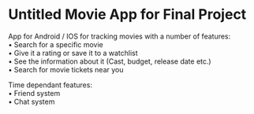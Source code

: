 # Untitled Movie App for Final Project

App for Android / IOS for tracking movies with a number of features:<br>
• Search for a specific movie<br>
• Give it a rating or save it to a watchlist<br>
• See the information about it (Cast, budget, release date etc.)<br>
• Search for movie tickets near you<br>

Time dependant features:<br>
• Friend system<br>
• Chat system<br>
